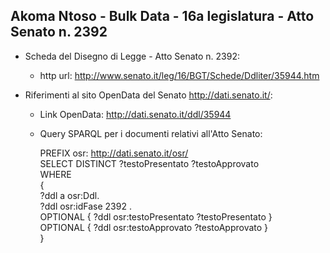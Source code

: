 ## Akoma Ntoso - Bulk Data - 16a legislatura - Atto Senato n. 2392 ##

* Scheda del Disegno di Legge - Atto Senato n. 2392:
	* http url: http://www.senato.it/leg/16/BGT/Schede/Ddliter/35944.htm

* Riferimenti al sito OpenData del Senato http://dati.senato.it/:
	* Link OpenData: http://dati.senato.it/ddl/35944
	* Query SPARQL per i documenti relativi all'Atto Senato:

        PREFIX osr: <http://dati.senato.it/osr/>  
		SELECT DISTINCT ?testoPresentato ?testoApprovato  
		WHERE  
		{  
		    ?ddl a osr:Ddl.  
		    ?ddl osr:idFase 2392 .  
		    OPTIONAL { ?ddl osr:testoPresentato ?testoPresentato }  
		    OPTIONAL { ?ddl osr:testoApprovato ?testoApprovato }  
		}
		